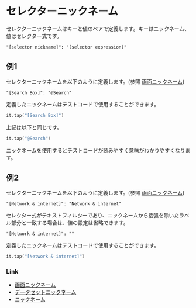 # セレクターニックネーム

セレクターニックネームはキーと値のペアで定義します。キーはニックネーム、値はセレクター式です。

```
"[selector nickname]": "(selector expression)"
```

## 例1

セレクターニックネームを以下のように定義します。(参照 [画面ニックネーム](screen_nickname_ja.md))

```
"[Search Box]": "@Search"
```

定義したニックネームはテストコードで使用することができます。

```kotlin
it.tap("[Search Box]")
```

上記は以下と同じです。

```kotlin
it.tap("@Search")
```

ニックネームを使用するとテストコードが読みやすく意味がわかりやすくなります。

## 例2

セレクターニックネームを以下のように定義します。(参照 [画面ニックネーム](screen_nickname_ja.md))

```
"[Network & internet]": "Network & internet"
```

セレクター式がテキストフィルターであり、ニックネームから括弧を除いたラベル部分と一致する場合は、値の設定は省略できます。

```
"[Network & internet]": ""
```

定義したニックネームはテストコードで使用することができます。

```kotlin
it.tap("[Network & internet]")
```

### Link

- [画面ニックネーム](screen_nickname_ja.md)
- [データセットニックネーム](dataset_nickname_ja.md)
- [ニックネーム](nickname_ja.md)
